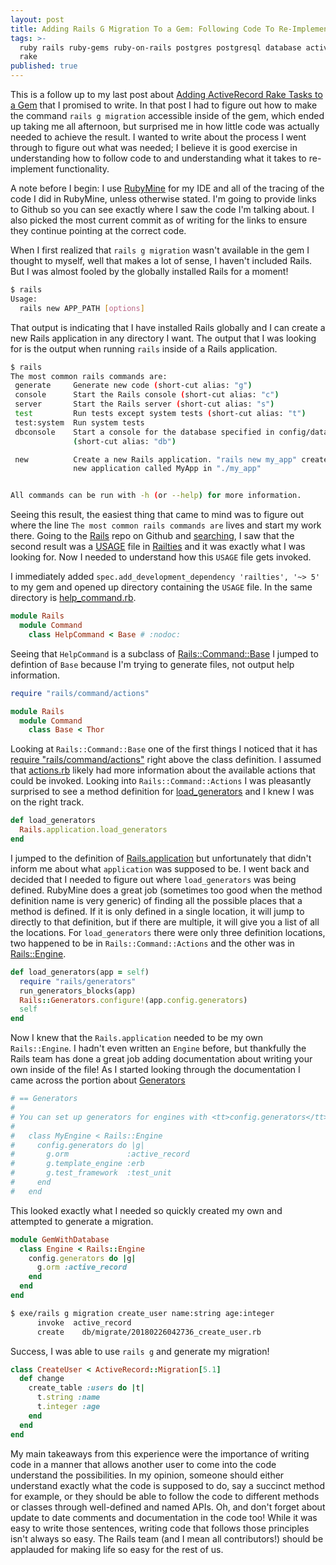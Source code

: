 ```yaml
---
layout: post
title: Adding Rails G Migration To a Gem: Following Code To Re-Implement Functionality
tags: >-
  ruby rails ruby-gems ruby-on-rails postgres postgresql database active-record
  rake
published: true
---
```

This is a follow up to my last post about [Adding ActiveRecord Rake Tasks to a Gem](https://jer-k.github.io/add-active-record-rake-tasks-to-gem/) that I promised to write. In that post I had to figure out how to make the command `rails g migration` accessible inside of the gem, which ended up taking me all afternoon, but surprised me in how little code was actually needed to achieve the result. I wanted to write about the process I went through to figure out what was needed; I believe it is good exercise in understanding how to follow code to and understanding what it takes to re-implement functionality.

A note before I begin: I use [RubyMine](https://www.jetbrains.com/ruby/) for my IDE and all of the tracing of the code I did in RubyMine, unless otherwise stated. I'm going to provide links to Github so you can see exactly where I saw the code I'm talking about. I also picked the most current commit as of writing for the links to ensure they continue pointing at the correct code.

When I first realized that `rails g migration` wasn't available in the gem I thought to myself, well that makes a lot of sense, I haven't included Rails. But I was almost fooled by the globally installed Rails for a moment!

```bash
$ rails
Usage:
  rails new APP_PATH [options]
```
That output is indicating that I have installed Rails globally and I can create a new Rails application in any directory I want. The output that I was looking for is the output when running `rails` inside of a Rails application.

```bash
$ rails
The most common rails commands are:
 generate     Generate new code (short-cut alias: "g")
 console      Start the Rails console (short-cut alias: "c")
 server       Start the Rails server (short-cut alias: "s")
 test         Run tests except system tests (short-cut alias: "t")
 test:system  Run system tests
 dbconsole    Start a console for the database specified in config/database.yml
              (short-cut alias: "db")

 new          Create a new Rails application. "rails new my_app" creates a
              new application called MyApp in "./my_app"


All commands can be run with -h (or --help) for more information.
```
Seeing this result, the easiest thing that came to mind was to figure out where the line `The most common rails commands are` lives and start my work there. Going to the [Rails](https://github.com/rails/rails) repo on Github and [searching](https://github.com/rails/rails/search?utf8=%E2%9C%93&q=The+most+common+rails+commands+are&type=), I saw that the second result was a [USAGE](https://github.com/rails/rails/blob/ae3e241b573b450fd9ce694a458ad942a8bd6b03/railties/lib/rails/commands/help/USAGE) file in [Railties](https://github.com/rails/rails/tree/master/railties) and it was exactly what I was looking for. Now I needed to understand how this `USAGE` file gets invoked.

I immediately added `spec.add_development_dependency 'railties', '~> 5'` to my gem and opened up directory containing the `USAGE` file. In the same directory is [help_command.rb](https://github.com/rails/rails/blob/ae3e241b573b450fd9ce694a458ad942a8bd6b03/railties/lib/rails/commands/help/help_command.rb).

```ruby
module Rails
  module Command
    class HelpCommand < Base # :nodoc:
```

Seeing that `HelpCommand` is a subclass of [Rails::Command::Base](https://github.com/rails/rails/blob/ae3e241b573b450fd9ce694a458ad942a8bd6b03/railties/lib/rails/command/base.rb) I jumped to defintion of `Base` because I'm trying to generate files, not output help information. 

```ruby
require "rails/command/actions"

module Rails
  module Command
    class Base < Thor
```    

Looking at `Rails::Command::Base` one of the first things I noticed that it has [require "rails/command/actions"](https://github.com/rails/rails/blob/ae3e241b573b450fd9ce694a458ad942a8bd6b03/railties/lib/rails/command/base.rb#L9) right above the class definition. I assumed that [actions.rb](https://github.com/rails/rails/blob/ae3e241b573b450fd9ce694a458ad942a8bd6b03/railties/lib/rails/command/actions.rb) likely had more information about the available actions that could be invoked. 
Looking into `Rails::Command::Actions` I was pleasantly surprised to see a method definition for [load_generators](https://github.com/rails/rails/blob/ae3e241b573b450fd9ce694a458ad942a8bd6b03/railties/lib/rails/command/actions.rb#L38-L40) and I knew I was on the right track.

```ruby
def load_generators
  Rails.application.load_generators
end
```

I jumped to the definition of [Rails.application](https://github.com/rails/rails/blob/ae3e241b573b450fd9ce694a458ad942a8bd6b03/railties/lib/rails.rb#L39-L41) but unfortunately that didn't inform me about what `application` was supposed to be. I went back and decided that I needed to figure out where `load_generators` was being defined. RubyMine does a great job (sometimes too good when the method definition name is very generic) of finding all the possible places that a method is defined. If it is only defined in a single location, it will jump to directly to that definition, but if there are multiple, it will give you a list of all the locations. For `load_generators` there were only three definition locations, two happened to be in `Rails::Command::Actions` and the other was in [Rails::Engine](https://github.com/rails/rails/blob/ae3e241b573b450fd9ce694a458ad942a8bd6b03/railties/lib/rails/engine.rb#L465-L470).

```ruby
def load_generators(app = self)
  require "rails/generators"
  run_generators_blocks(app)
  Rails::Generators.configure!(app.config.generators)
  self
end
```

Now I knew that the `Rails.application` needed to be my own `Rails::Engine`. I hadn't even written an `Engine` before, but thankfully the Rails team has done a great job adding documentation about writing your own inside of the file! As I started looking through the documentation I came across the portion about [Generators](https://github.com/rails/rails/blob/ae3e241b573b450fd9ce694a458ad942a8bd6b03/railties/lib/rails/engine.rb#L52-L62)

```ruby
# == Generators
#
# You can set up generators for engines with <tt>config.generators</tt> method:
#
#   class MyEngine < Rails::Engine
#     config.generators do |g|
#       g.orm             :active_record
#       g.template_engine :erb
#       g.test_framework  :test_unit
#     end
#   end
```

This looked exactly what I needed so quickly created my own and attempted to generate a migration.
```ruby
module GemWithDatabase
  class Engine < Rails::Engine
    config.generators do |g|
      g.orm :active_record
    end
  end
end
```

```bash
$ exe/rails g migration create_user name:string age:integer
      invoke  active_record
      create    db/migrate/20180226042736_create_user.rb
```

Success, I was able to use `rails g` and generate my migration!

```ruby
class CreateUser < ActiveRecord::Migration[5.1]
  def change
    create_table :users do |t|
      t.string :name
      t.integer :age
    end
  end
end
```

My main takeaways from this experience were the importance of writing code in a manner that allows another user to come into the code understand the possibilities.  In my opinion, someone should either understand exactly what the code is supposed to do, say a succinct method for example, or they should be able to follow the code to different methods or classes through well-defined and named APIs. Oh, and don't forget about update to date comments and documentation in the code too! While it was easy to write those sentences, writing code that follows those principles isn't always so easy. The Rails team (and I mean all contributors!) should be applauded for making life so easy for the rest of us.
